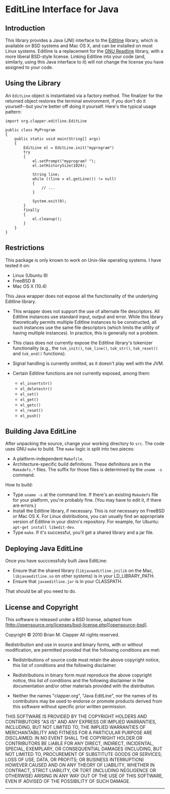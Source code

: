 EditLine Interface for Java
===========================

## Introduction

This library provides a Java (JNI) interface to the [Editline][editline]
library, which is available on BSD systems and Mac OS X, and can be
installed on most Linux systems. Editline is a replacement for the [GNU
Readline][readline] library, with a more liberal BSD-style license. Linking
Editline into your code (and, similarly, using this Java interface to it)
will not change the license you have assigned to your code.

[readline]: http://tiswww.case.edu/php/chet/readline/rltop.html
[editline]: http://www.thrysoee.dk/editline/

## Using the Library

An `EditLine` object is instantiated via a factory method. The finalizer
for the returned object restores the terminal environment, if you don't do
it yourself--but you're better off doing it yourself. Here's the typical
usage pattern:

    import org.clapper.editline.EditLine

    public class MyProgram
    {
        public static void main(String[] args)
        {
            EditLine el = EditLine.init("myprogram")
            try
            {
                el.setPrompt("myprogram? ");
                el.setHistorySize(1024);

                String line;
                while ((line = el.getLine()) != null)
                {
                    // ...
                }

                System.exit(0);
            }
            finally
            {
                el.cleanup();
            }
        }
    }
        
            
## Restrictions

This package is only known to work on Unix-like operating systems. I have
tested it on:

- Linux (Ubuntu 9)
- FreeBSD 8
- Mac OS X (10.4)

This Java wrapper does not expose all the functionality of the underlying
Editline library.

* This wrapper does not support the use of alternate file descriptors. All
  Editline instances use standard input, output and error. While this
  library theoretically permits multiple Editline instances to be
  constructed, all such instances use the same file descriptors (which
  limits the utility of having multiple instances). In practice, this is
  generally not a problem.

* This class does not currently expose the Editline library's tokenizer
  functionality (e.g., the `tok_init()`, `tok_line()`, `tok_str()`,
  `tok_reset()` and `tok_end()` functions).

* Signal handling is currently omitted, as it doesn't play well with the JVM.

* Certain Editline functions are not currently exposed, among them:

  - `el_insertstr()`
  - `el_deletestr()`
  - `el_set()`
  - `el_get()`
  - `el_getc()`
  - `el_reset()`
  - `el_push()`

## Building Java EditLine

After unpacking the source, change your working directory to `src`. The
code uses GNU `make` to build. The `make` logic is split into two pieces:

* A platform-independent `Makefile`.
* Architecture-specific build definitions. These definitions are in the
  `Makedefs.*` files. The suffix for those files is determined by the
  `uname -s` command.

How to build:

* Type `uname -s` at the command line. If there's an existing `Makedefs` file
  for your platform, you're probably fine. (You may have to edit it, if there
  are errors.)
* Install the Editline library, if necessary. This is *not* necessary on
  FreeBSD or Mac OS X. For Linux distributions, you can usually find an
  appropriate version of Editline in your distro's repository. For example,
  for Ubuntu: `apt-get install libedit-dev`.
* Type `make`. If it's successful, you'll get a shared library and a jar
  file.

## Deploying Java EditLine

Once you have succcessfully built Java EditLine:

- Ensure that the shared library (`libjavaeditline.jnilib` on the Mac,
  `libjavaeditline.so` on other systems) is in your LD_LIBRARY_PATH.
- Ensure that `javaeditline.jar` is in your CLASSPATH.

That should be all you need to do.

## License and Copyright

This software is released under a BSD license, adapted from
[http://opensource.org/licenses/bsd-license.php][opensource-bsd].

[opensource-bsd]: http://opensource.org/licenses/bsd-license.php

Copyright &copy; 2010 Brian M. Clapper
All rights reserved.

Redistribution and use in source and binary forms, with or without
modification, are permitted provided that the following conditions are met:

* Redistributions of source code must retain the above copyright notice,
  this list of conditions and the following disclaimer.

* Redistributions in binary form must reproduce the above copyright notice,
  this list of conditions and the following disclaimer in the documentation
  and/or other materials provided with the distribution.

* Neither the names "clapper.org", "Java EditLine", nor the names of its
  contributors may be used to endorse or promote products derived from this
  software without specific prior written permission.

THIS SOFTWARE IS PROVIDED BY THE COPYRIGHT HOLDERS AND CONTRIBUTORS "AS IS"
AND ANY EXPRESS OR IMPLIED WARRANTIES, INCLUDING, BUT NOT LIMITED TO, THE
IMPLIED WARRANTIES OF MERCHANTABILITY AND FITNESS FOR A PARTICULAR PURPOSE
ARE DISCLAIMED. IN NO EVENT SHALL THE COPYRIGHT HOLDER OR CONTRIBUTORS BE
LIABLE FOR ANY DIRECT, INDIRECT, INCIDENTAL, SPECIAL, EXEMPLARY, OR
CONSEQUENTIAL DAMAGES (INCLUDING, BUT NOT LIMITED TO, PROCUREMENT OF
SUBSTITUTE GOODS OR SERVICES; LOSS OF USE, DATA, OR PROFITS; OR BUSINESS
INTERRUPTION) HOWEVER CAUSED AND ON ANY THEORY OF LIABILITY, WHETHER IN
CONTRACT, STRICT LIABILITY, OR TORT (INCLUDING NEGLIGENCE OR OTHERWISE)
ARISING IN ANY WAY OUT OF THE USE OF THIS SOFTWARE, EVEN IF ADVISED OF THE
POSSIBILITY OF SUCH DAMAGE.

---

